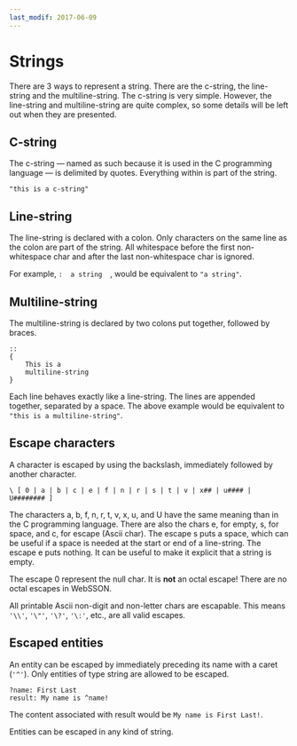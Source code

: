 ```yaml
---
last_modif: 2017-06-09
---
```

# Strings

There are 3 ways to represent a string. There are the c-string, the line-string
and the multiline-string. The c-string is very simple. However, the line-string
and multiline-string are quite complex, so some details will be left out when
they are presented.

## C-string

The c-string &mdash; named as such because it is used in the C programming
language &mdash; is delimited by quotes. Everything within is part of the
string.

```websson
"this is a c-string"
```

## Line-string

The line-string is declared with a colon. Only characters on the same line as
the colon are part of the string. All whitespace before the first non-whitespace
char and after the last non-whitespace char is ignored.

For example, `:  a string  `, would be equivalent to `"a string"`.

## Multiline-string

The multiline-string is declared by two colons put together, followed by braces.

```websson
::
{
	This is a
	multiline-string
}
```

Each line behaves exactly like a line-string. The lines are appended together,
separated by a space. The above example would be equivalent to
`"this is a multiline-string"`.

## Escape characters

A character is escaped by using the backslash, immediately followed by another
character.

`\ [ 0 | a | b | c | e | f | n | r | s | t | v | x## | u#### | U######## ]`

The characters a, b, f, n, r, t, v, x, u, and U have the same meaning than in
the C programming language. There are also the chars e, for empty, s, for
space, and c, for escape (Ascii char). The escape s puts a space, which can be
useful if a space is needed at
the start or end of a line-string. The escape e puts nothing. It can be useful
to make it explicit that a string is empty.

The escape 0 represent the null char. It is **not** an octal escape! There are
no octal escapes in WebSSON.

All printable Ascii non-digit and non-letter chars are escapable. This means
`'\\'`, `'\"'`, `'\?'`, `'\:'`, etc., are all valid escapes.

## Escaped entities

An entity can be escaped by immediately preceding its name with a caret
(`'^'`). Only entities of type string are allowed to be escaped.

```websson
?name: First Last
result: My name is ^name!
```

The content associated with result would be `My name is First Last!`.

Entities can be escaped in any kind of string.